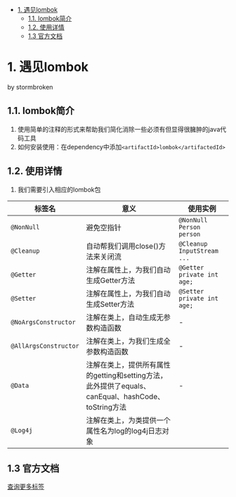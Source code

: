 <!-- TOC -->

- [1. 遇见lombok](#1-遇见lombok)
    - [1.1. lombok简介](#11-lombok简介)
    - [1.2. 使用详情](#12-使用详情)
    - [1.3 官方文档](#13-官方文档)

<!-- /TOC -->
# 1. 遇见lombok
by stormbroken
## 1.1. lombok简介
1. 使用简单的注释的形式来帮助我们简化消除一些必须有但显得很臃肿的java代码工具
2. 如何安装使用：在dependency中添加`<artifactId>lombok</artifactedId>`

## 1.2. 使用详情
1. 我们需要引入相应的lombok包

标签名|意义|使用实例
--|--|--
`@NonNull`|避免空指针|`@NonNull Person person`
`@Cleanup`|自动帮我们调用close()方法来关闭流|`@Cleanup InputStream ...`
`@Getter`|注解在属性上，为我们自动生成Getter方法|`@Getter private int age;`
`@Setter`|注解在属性上，为我们自动生成Setter方法|`@Setter private int age;`
`@NoArgsConstructor`|注解在类上，自动生成无参数构造函数|-
`@AllArgsConstructor`|注解在类上，为我们生成全参数构造函数|-
`@Data`|注解在类上，提供所有属性的getting和setting方法，此外提供了equals、canEqual、hashCode、toString方法|-
`@Log4j`|注解在类上，为类提供一个属性名为log的log4j日志对象

## 1.3 官方文档
<a href = "https://projectlombok.org/features/all?spm=a2c4e.11153940.blogcont59972.9.2aeb6896aOg7si">查询更多标签</a>